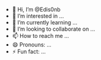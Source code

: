 - 👋 Hi, I’m @Edis0nb
- 👀 I’m interested in ...
- 🌱 I’m currently learning ...
- 💞️ I’m looking to collaborate on ...
- 📫 How to reach me ...
- 😄 Pronouns: ...
- ⚡ Fun fact: ...

<!---
Edis0nb/Edis0nb is a ✨ special ✨ repository because its `README.md` (this file) appears on your GitHub profile.
You can click the Preview link to take a look at your changes.
--->
